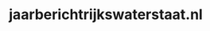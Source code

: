 ---
layout: post
title:  "jaarberichtrijkswaterstaat.nl"
internal_url:  "/data/jaarberichtrijkswaterstaat.nl.html"
categories: dutchgov
---